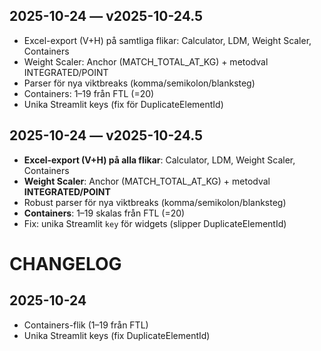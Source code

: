 ## 2025-10-24 — v2025-10-24.5
- Excel-export (V+H) på samtliga flikar: Calculator, LDM, Weight Scaler, Containers
- Weight Scaler: Anchor (MATCH_TOTAL_AT_KG) + metodval INTEGRATED/POINT
- Parser för nya viktbreaks (komma/semikolon/blanksteg)
- Containers: 1–19 från FTL (=20)
- Unika Streamlit keys (fix för DuplicateElementId)
## 2025-10-24 — v2025-10-24.5
- **Excel-export (V+H) på alla flikar**: Calculator, LDM, Weight Scaler, Containers
- **Weight Scaler**: Anchor (MATCH_TOTAL_AT_KG) + metodval **INTEGRATED/POINT**
- Robust parser för nya viktbreaks (komma/semikolon/blanksteg)
- **Containers**: 1–19 skalas från FTL (=20)
- Fix: unika Streamlit `key` för widgets (slipper DuplicateElementId)
# CHANGELOG

## 2025-10-24
- Containers-flik (1–19 från FTL)
- Unika Streamlit keys (fix DuplicateElementId)
